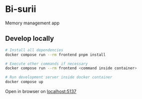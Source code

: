# Bi-surii

Memory management app

## Develop locally

```bash
# Install all dependencies
docker compose run --rm frontend pnpm install

# Execute other commands if necessary
docker compose run --rm frontend <command inside container>

# Run development server inside docker container
docker compose up
```

Open in browser on [localhost:5137](http://localhost:5173/)
